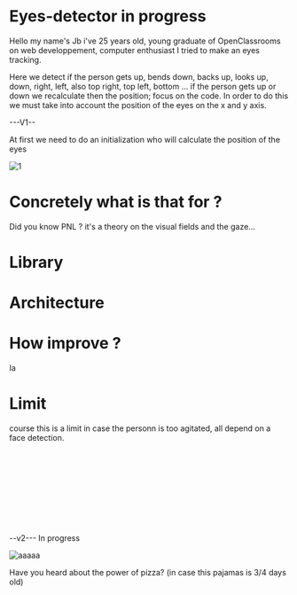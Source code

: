 # Eyes-detector in progress

  Hello my name's Jb i've 25 years old, young graduate of OpenClassrooms on web developpement, computer enthusiast I tried to make an eyes tracking.

Here we detect if the person gets up, bends down, backs up, looks up, down, right, left, also top right, top left, bottom ... if the person gets up or down we recalculate then the position; focus on the code. In order to do this we must take into account the position of the eyes on the x and y axis.




---V1--

At first we need to do an initialization who will calculate the position of the eyes

![1](https://user-images.githubusercontent.com/54853371/64656121-a991ce80-d42e-11e9-8d7b-f63e0fb890a0.jpg)


# Concretely what is that for ? 

Did you know PNL ? it's a theory on the visual fields and the gaze...


# Library

# Architecture

# How improve ?

Ia 

# Limit

course this is a limit in case the personn is too agitated, all depend on a face detection.




<br><br><br><br><br><br><br><br>

--v2--- In progress

![aaaaa](https://user-images.githubusercontent.com/54853371/64832017-65423200-d5d8-11e9-84be-1fd28c35d5b0.png)


Have you heard about the power of pizza? (in case this pajamas is 3/4 days old)
